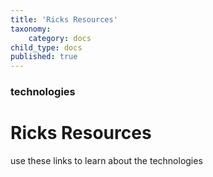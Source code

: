 ```yaml
---
title: 'Ricks Resources'
taxonomy:
    category: docs
child_type: docs
published: true
---
```

### technologies

# Ricks Resources

use these links to learn about the technologies